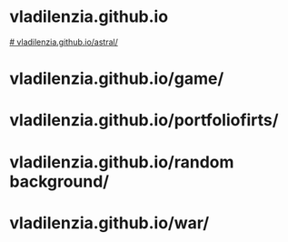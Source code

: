 # vladilenzia.github.io
<a href='vladilenzia.github.io/astral/'># vladilenzia.github.io/astral/</a>
# vladilenzia.github.io/game/
# vladilenzia.github.io/portfoliofirts/
# vladilenzia.github.io/random background/
# vladilenzia.github.io/war/

